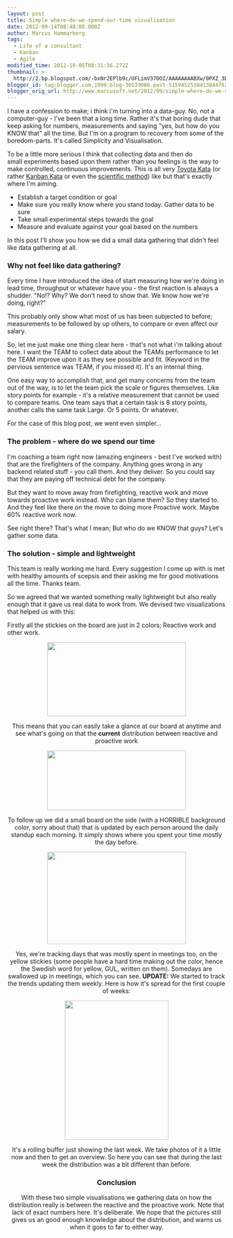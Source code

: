 ```yaml
---
layout: post
title: Simple where-do-we-spend-our-time visualisation
date: 2012-09-14T08:48:00.000Z
author: Marcus Hammarberg
tags:
  - Life of a consultant
  - Kanban
  - Agile
modified_time: 2012-10-05T08:31:36.272Z
thumbnail: >-
  http://2.bp.blogspot.com/-bxNr2EPlb9c/UFLimV37OOI/AAAAAAAABXw/0PXZ_3EBzxA/s72-c/work+item+types.JPG
blogger_id: tag:blogger.com,1999:blog-36533086.post-5159452538413844762
blogger_orig_url: http://www.marcusoft.net/2012/09/simple-where-do-we-spend-our-time.html
---
```



I have a confession to make; i think i'm turning into a data-guy.
No, not a computer-guy - I've been that a long time. Rather it's that
boring dude that keep asking for numbers, measurements and saying "yes,
but how do you KNOW that" all the time. But I'm on a program to recovery
from some of the boredom-parts. It's called Simplicity and
Visualisation.

To be a little more serious I think that collecting data and then do
small experiments based upon them rather than you feelings is the way to
make controlled, continuous improvements. This is all very
<a href="http://www-personal.umich.edu/~mrother/Homepage.html"
target="_blank">Toyota Kata</a> (or rather <a
href="http://hakanforss.wordpress.com/2012/07/12/kanban-katas-and-recipes-kanban-leadership-retreat-2012-session-klrat/"
target="_blank">Kanban Kata</a> or even the
<a href="http://en.wikipedia.org/wiki/Scientific_method"
target="_blank">scientific method</a>) like but that's exactly where I'm
aiming.

- Establish a target condition or goal
- Make sure you really know where you stand today. Gather data to be
    sure
- Take small experimental steps towards the goal
- Measure and evaluate against your goal based on the numbers

In this post I'll show you how we did a small data gathering that didn't
feel like data gathering at all.

### Why not feel like data gathering?

Every time I have introduced the idea of start measuring how we're doing
in lead time, throughput or whatever have you - the first reaction is
always a shudder. "No!? Why? We don't need to show that. We know how
we're doing, right?"

This probably only show what most of us has been subjected to before;
measurements to be followed by up others, to compare or even affect our
salary.

So, let me just make one thing clear here - that's not what i'm talking
about here. I want the TEAM to collect data about the TEAMs performance
to let the TEAM improve upon it as they see possible and fit. (Keyword
in the pervious sentence was TEAM, if you missed it). It's an internal
thing.

One easy way to accomplish that, and get many concerns from the team out
of the way, is to let the team pick the scale or figures themselves.
Like story points for example - it's a relative measurement that cannot
be used to compare teams. One team says that a certain task is 8 story
points, another calls the same task Large. Or 5 points. Or whatever.

For the case of this blog post, we went even simpler...

### The problem - where do we spend our time

I'm coaching a team right now (amazing engineers - best I've worked
with) that are the firefighters of the company. Anything goes wrong in
any backend related stuff - you call them. And they deliver. So you
could say that they are paying off technical debt for the company.

But they want to move away from firefighting, reactive work and move
towards proactive work instead. Who can blame them? So they started to.
And they feel like there on the move to doing more Proactive work. Maybe
60% reactive work now.

See right there? That's what I mean; But who do we KNOW that guys? Let's
gather some data.

### The solution - simple and lightweight

This team is really working me hard. Every suggestion I come up with is
met with healthy amounts of scepsis and their asking me for good
motivations all the time. Thanks team.

So we agreed that we wanted something really lightweight but also really
enough that it gave us real data to work from. We devised two
visualizations that helped us with this:

Firstly all the stickies on the board are just in 2 colors; Reactive
work and other work.

<div class="separator" style="clear: both; text-align: center;">

<a
href="http://2.bp.blogspot.com/-bxNr2EPlb9c/UFLimV37OOI/AAAAAAAABXw/0PXZ_3EBzxA/s1600/work+item+types.JPG"
data-imageanchor="1"
style="margin-left: 1em; margin-right: 1em; text-align: center;"><img
src="http://2.bp.blogspot.com/-bxNr2EPlb9c/UFLimV37OOI/AAAAAAAABXw/0PXZ_3EBzxA/s320/work+item+types.JPG"
data-border="0" width="320" height="170" /></a>

This means that you can easily take a glance at our board at anytime and
see what's going on that the **current** distribution between reactive
and proactive work

<div class="separator" style="clear: both; text-align: center;">

<div class="separator" style="clear: both; text-align: center;">

<a
href="http://4.bp.blogspot.com/-tZcm6EzinkE/UFLik2vIafI/AAAAAAAABXk/clx_3_PRJsc/s1600/our+board.jpg"
data-imageanchor="1" style="margin-left: 1em; margin-right: 1em;"><img
src="http://4.bp.blogspot.com/-tZcm6EzinkE/UFLik2vIafI/AAAAAAAABXk/clx_3_PRJsc/s320/our+board.jpg"
data-border="0" width="320" height="137" /></a>

To follow up we did a small board on the side (with a HORRIBLE
background color, sorry about that) that is updated by each person
around the daily standup each morning. It simply shows where you spent
your time mostly the day before.

<div class="separator" style="clear: both; text-align: center;">

<a
href="http://4.bp.blogspot.com/-OHqTw7WW9gU/UFLiliDVMmI/AAAAAAAABXs/QSF0_hexvK4/s1600/time+spent+tracker.JPG"
data-imageanchor="1"
style="margin-left: 1em; margin-right: 1em; text-align: center;"><img
src="http://4.bp.blogspot.com/-OHqTw7WW9gU/UFLiliDVMmI/AAAAAAAABXs/QSF0_hexvK4/s320/time+spent+tracker.JPG"
data-border="0" width="320" height="212" /></a>

Yes, we're tracking days that was mostly spent in meetings too, on the
yellow stickies (some people have a hard time making out the color,
hence the Swedish word for yellow, GUL, written on them). Somedays are
swallowed up in meetings, which you can see.
**UPDATE:** We started to track the trends updating them weekly. Here is
how it's spread for the first couple of weeks:

<div class="separator" style="clear: both; text-align: center;">

<a
href="http://3.bp.blogspot.com/-F4QVmvVW_sw/UG6a0oehbNI/AAAAAAAABY8/IAsikqTdU1I/s1600/bild+(2).JPG"
data-imageanchor="1" style="margin-left: 1em; margin-right: 1em;"><img
src="http://3.bp.blogspot.com/-F4QVmvVW_sw/UG6a0oehbNI/AAAAAAAABY8/IAsikqTdU1I/s320/bild+(2).JPG"
data-border="0" width="239" height="320" /></a>

It's a rolling buffer just showing the last week. We take photos of it a
little now and then to get an overview. So here you can see that during
the last week the distribution was a bit different than before.

### Conclusion

With these two simple visualisations we gathering data on how the
distribution really is between the reactive and the proactive work. Note
that lack of exact numbers here. It's deliberate. We hope that the
pictures still gives us an good enough knowledge about the distribution,
and warns us when it goes to far to either way.
